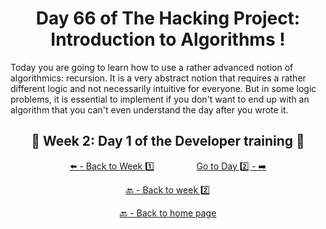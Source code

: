 <h1 align="center">Day 66 of The Hacking Project: Introduction to Algorithms !</h1>

Today you are going to learn how to use a rather advanced notion of algorithmics: recursion. It is a very abstract notion that requires a rather different logic and not necessarily intuitive for everyone. But in some logic problems, it is essential to implement if you don't want to end up with an algorithm that you can't even understand the day after you wrote it.

<h2 align="center">🎉 Week 2: Day 1 of the Developer training 🎉</h2>

<div align="center">
  
  [⬅️ - Back to Week 1️⃣](https://github.com/BenjaminCharmes/THP_Developer/tree/main/Week_1)
  &nbsp;&nbsp;&nbsp;&nbsp;&nbsp;&nbsp;&nbsp;&nbsp;&nbsp;&nbsp;&nbsp;&nbsp;&nbsp;&nbsp;&nbsp;
  [Go to Day 2️⃣ - ➡️](https://github.com/BenjaminCharmes/THP_Developer/tree/main/Week_2/Day_2)

</div>

<div align="center">

  [🔙 - Back to week 2️⃣](https://github.com/BenjaminCharmes/THP_Developer/tree/main/Week_2)

  [🔙 - Back to home page](https://github.com/BenjaminCharmes/THP_Developer)

</div>

